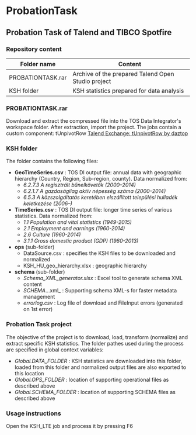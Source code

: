 # ProbationTask
## Probation Task of Talend and TIBCO Spotfire

### Repository content
Folder name | Content
----------- | -------
PROBATIONTASK.rar | Archive of the prepared Talend Open Studio project
KSH folder | KSH statistics prepared for data analysis

### PROBATIONTASK.rar
Download and extract the compressed file into the TOS Data Integrator's workspace folder. After extraction, import the project.
The jobs contain a custom component: tUnpivotRow [Talend Exchange: tUnpivotRow by daztop](https://exchange.talend.com/#marketplaceproductoverview:gallery=marketplace%252F1&pi=marketplace%252F1%252Fproducts%252F322%252Fitems%252F444)

### KSH folder
The folder contains the following files:
* __GeoTimeSeries.csv__ : TOS DI output file: annual data with geographic hierarchy (Country, Region, Sub-region, county). Data normalized from:
	* _6.2.7.3 A regisztrált bűnelkövetők (2000–2014)_
	* _6.2.1.7 A gazdaságilag aktív népesség száma (2000–2014)_
	* _6.5.3 A közszolgáltatás keretében elszállított települési hulladék keletkezése (2006–)_
* __TimeSeries.csv__ : TOS DI output file: longer time series of various statistics. Data normalized from:
	* _1.1 Population and vital statistics (1949-2015)_
	* _2.1 Employment and earnings (1960-2014)_
	* _2.6 Culture (1960-2014)_
	* _3.1.1 Gross domestic product (GDP) (1960-2013)_
* __ops__ (sub-folder)
	* DataSource.csv : specifies the KSH files to be downloaded and normalized
	* KSH_HU_geo_hierarchy.xlsx : geographic hierarchy
* __schema__ (sub-folder)
	* _Schema_XML_generator.xlsx_ : Excel tool to generate schema XML content
	* _SCHEMA_...xml_ : Supporting schema XML-s for faster metadata management
	* _errorlog.csv_ : Log file of download and FileInput errors (generated on 1st error)

### Probation Task project
The objective of the project is to download, load, transform (normalize) and extract specific KSH statistics.
The folder pathes used during the process are specified in global context variables:
* _Global.DATA_FOLDER_ : KSH statistics are downloaded into this folder, loaded from this folder and normalized output files are also exported to this location
* _Global.OPS_FOLDER_ : location of supporting operational files as described above
* _Global.SCHEMA_FOLDER_ : location of supporting SCHEMA files as described above

### Usage instructions
Open the KSH_LTE job and process it by pressing F6